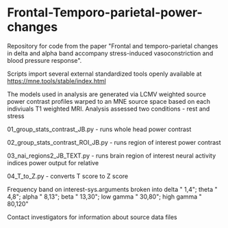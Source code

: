 # Frontal-Temporo-parietal-power-changes
Repository for code from the paper "Frontal and temporo-parietal changes in delta and alpha band accompany stress-induced vasoconstriction and blood pressure response".

Scripts import several external standardized tools openly available at https://mne.tools/stable/index.html

The models used in analysis are generated via LCMV weighted source power contrast profiles warped to an MNE source space based on each indiviuals T1 weighted MRI. Analysis assessed two conditions - rest and stress 

01_group_stats_contrast_JB.py - runs whole head power contrast

02_group_stats_contrast_ROI_JB.py - runs region of interest power contrast

03_nai_regions2_JB_TEXT.py - runs brain region of interest neural activity indices power output for relative 

04_T_to_Z.py - converts T score to Z score

Frequency band on interest-sys.arguments broken into 
delta " 1,4"; theta " 4,8"; alpha " 8,13"; beta " 13,30"; low gamma " 30,80"; high gamma " 80,120"

Contact investigators for information about source data files
